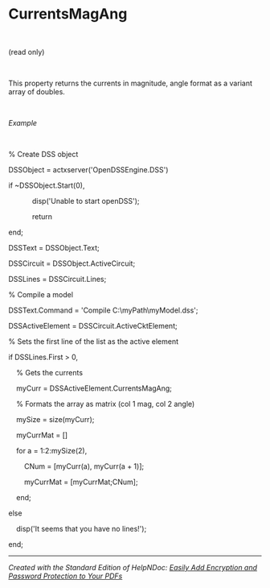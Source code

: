 # CurrentsMagAng

&nbsp;

(read only)

&nbsp;

This property returns the currents in magnitude, angle format as a variant array of doubles.

&nbsp;

*Example*

&nbsp;

% Create DSS object

DSSObject = actxserver('OpenDSSEngine.DSS')

if ~DSSObject.Start(0),

&nbsp; &nbsp; &nbsp; &nbsp; &nbsp; &nbsp; disp('Unable to start openDSS');

&nbsp; &nbsp; &nbsp; &nbsp; &nbsp; &nbsp; return

end;

DSSText = DSSObject.Text;

DSSCircuit = DSSObject.ActiveCircuit;

DSSLines = DSSCircuit.Lines;

% Compile a model &nbsp; &nbsp;

DSSText.Command = 'Compile C:\\myPath\\myModel.dss';

DSSActiveElement = DSSCircuit.ActiveCktElement;

% Sets the first line of the list as the active element

if DSSLines.First \> 0,

&nbsp; &nbsp; % Gets the currents

&nbsp; &nbsp; myCurr = DSSActiveElement.CurrentsMagAng;

&nbsp; &nbsp; % Formats the array as matrix (col 1 mag, col 2 angle)

&nbsp; &nbsp; mySize = size(myCurr);

&nbsp; &nbsp; myCurrMat = \[\]

&nbsp; &nbsp; for a = 1:2:mySize(2),

&nbsp; &nbsp; &nbsp; &nbsp; CNum = \[myCurr(a), myCurr(a + 1)\];

&nbsp; &nbsp; &nbsp; &nbsp; myCurrMat = \[myCurrMat;CNum\];

&nbsp; &nbsp; end;

else&nbsp;

&nbsp; &nbsp; disp('It seems that you have no lines\!');

end;

***
_Created with the Standard Edition of HelpNDoc: [Easily Add Encryption and Password Protection to Your PDFs](<https://www.helpndoc.com/step-by-step-guides/how-to-generate-an-encrypted-password-protected-pdf-document/>)_
